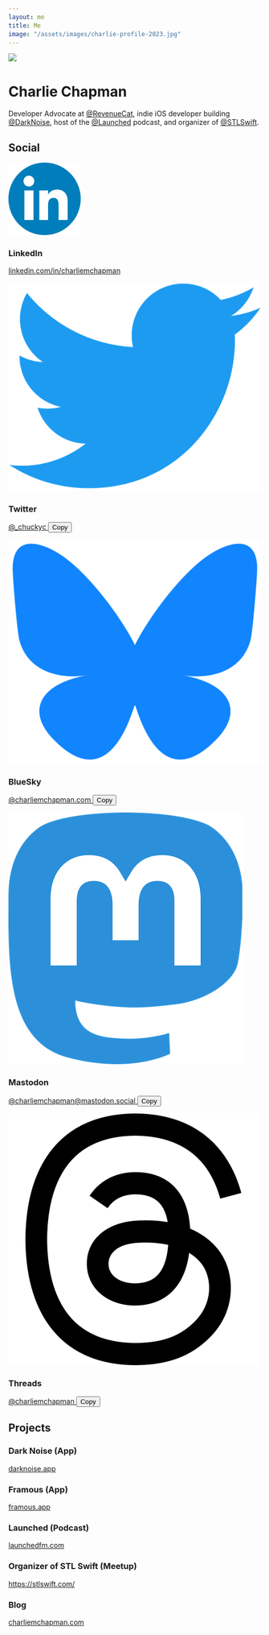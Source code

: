 ```yaml
---
layout: me
title: Me
image: "/assets/images/charlie-profile-2023.jpg"
---
```


<script>
    function copyHandle(handle, buttonId) {
        var originalText = document.getElementById(buttonId).innerHTML

        navigator.clipboard.writeText(handle)
        var copiedCopy = "Copied!"
        document.getElementById(buttonId).innerHTML = copiedCopy;

        if (originalText != copiedCopy) {
            setTimeout(() => { 
                document.getElementById(buttonId).innerHTML = originalText;
            }, 3000);
        }
    }
</script>

<div class="me-header">
    <div class="me-header-content">
        <div class="me-image">
            <img src="/assets/images/charlie-profile-2023.jpg" />
        </div>
    </div>
</div>

<div class="me-content">
    <h1>Charlie Chapman</h1>
    <p class="me-bio">
        Developer Advocate at <a href="https://revenuecat.com">@RevenueCat</a>, indie iOS developer building <a href="https://darknoise.app">@DarkNoise</a>, host of the <a href="https://launchedfm.com">@Launched</a> podcast, and organizer of <a href="https://stlswift.com/">@STLSwift</a>.
    </p>
    <h2>Social</h2>
    <div class="me-link">
        <div>
            <div class="me-link-header">
                <img src="/assets/images/linkedin-icon.svg">
                <h3>LinkedIn</h3>
            </div>
            <p>
                <a href="https://www.linkedin.com/in/charliemchapman/">
                    linkedin.com/in/charliemchapman
                </a>
            </p>
        </div>
    </div>
    <div class="me-link">
        <div>
            <div class="me-link-header">
                <img src="/assets/images/twitter-logo.png">
                <h3>Twitter</h3>
            </div>
            <p>
                <a href="https://twitter.com/_chuckyc">
                    @_chuckyc
                </a>
                <button id="twitter-handle-button" onclick="copyHandle('@_chuckyc', 'twitter-handle-button')">
                    Copy
                </button>
            </p>
        </div>
    </div>
    <div class="me-link">
        <div>
            <div class="me-link-header">
                <img src="/assets/images/bluesky-icon.svg">
                <h3>BlueSky</h3>
            </div>
            <p>
                <a href="https://bsky.app/profile/charliemchapman.com">
                    @charliemchapman.com
                </a>
                <button id="bluesky-handle-button" onclick="copyHandle('@charliemchapman.com', 'bluesky-handle-button')">
                    Copy
                </button>
            </p>
        </div>
    </div>
    <div class="me-link">
        <div>
            <div class="me-link-header">
                <img src="/assets/images/mastodon-icon.png">
                <h3>Mastodon</h3>
            </div>
            <p>
                <a href="https://mastodon.social/@charliemchapman">
                    @charliemchapman@mastodon.social
                </a>
                <button id="mastodon-handle-button" onclick="copyHandle('@charliemchapman@mastodon.social', 'mastodon-handle-button')">
                    Copy
                </button>
            </p>
        </div>
    </div>
    <div class="me-link">
        <div>
            <div class="me-link-header">
                <img src="/assets/images/threads-icon.png">
                <h3>Threads</h3>
            </div>
            <p>
                <a href="https://www.threads.net/@charliemchapman">
                    @charliemchapman
                </a>
                <button id="threads-handle-button" onclick="copyHandle('@charliemchapman', 'threads-handle-button')">
                    Copy
                </button>
            </p>
        </div>
    </div>
    <h2>Projects</h2>
    <div class="me-link">
        <div>
            <div class="me-link-header">
                <h3>Dark Noise (App)</h3>
            </div>
            <p>
                <a href="https://darknoise.app">
                    darknoise.app
                </a>
            </p>
        </div>
    </div>
    <div class="me-link">
        <div>
            <div class="me-link-header">
                <h3>Framous (App)</h3>
            </div>
            <p>
                <a href="https://darknoise.app">
                    framous.app
                </a>
            </p>
        </div>
    </div>
    <div class="me-link">
        <div>
            <div class="me-link-header">
                <h3>Launched (Podcast)</h3>
            </div>
            <p>
                <a href="https://launchedfm.com">
                    launchedfm.com
                </a>
            </p>
        </div>
    </div>
    <div class="me-link">
        <div>
            <div class="me-link-header">
                <h3>Organizer of STL Swift (Meetup)</h3>
            </div>
            <p>
                <a href="https://stlswift.com/">
                    https://stlswift.com/
                </a>
            </p>
        </div>
    </div>
    <div class="me-link">
        <div>
            <div class="me-link-header">
                <h3>Blog</h3>
            </div>
            <p>
                <a href="https://charliemchapman.com/">
                    charliemchapman.com
                </a>
            </p>
        </div>
    </div>
    <div class="bottom-spacer"/>
</div>
